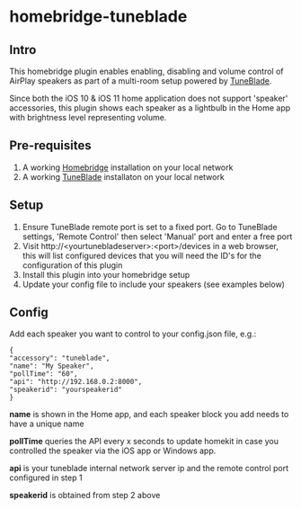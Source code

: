 # homebridge-tuneblade

## Intro

This homebridge plugin enables enabling, disabling and volume control of AirPlay speakers as part of a multi-room setup powered by [TuneBlade](http://www.tuneblade.com/).

Since both the iOS 10 & iOS 11 home application does not support 'speaker' accessories, this plugin shows each speaker as a lightbulb in the Home app with brightness level representing volume. 

## Pre-requisites

1. A working [Homebridge](https://github.com/nfarina/homebridge) installation on your local network 
2. A working [TuneBlade](http://www.tuneblade.com/) installaton on your local network 

## Setup

1. Ensure TuneBlade remote port is set to a fixed port. Go to TuneBlade settings, 'Remote Control' then select 'Manual' port and enter a free port
2. Visit http://\<yourtunebladeserver\>:\<port\>/devices in a web browser, this will list configured devices that you will need the ID's for the configuration of this plugin
3. Install this plugin into your homebridge setup 
4. Update your config file to include your speakers (see examples below)

## Config 
Add each speaker you want to control to your config.json file, e.g.:
```
{
"accessory": "tuneblade",
"name": "My Speaker",
"pollTime": "60",
"api": "http://192.168.0.2:8000",
"speakerid": "yourspeakerid"
}
```    
**name** is shown in the Home app, and each speaker block you add needs to have a unique name

**pollTime** queries the API every x seconds to update homekit in case you controlled the speaker via the iOS app or Windows app. 

**api** is your tuneblade internal network server ip and the remote control port configured in step 1

**speakerid** is obtained from step 2 above

